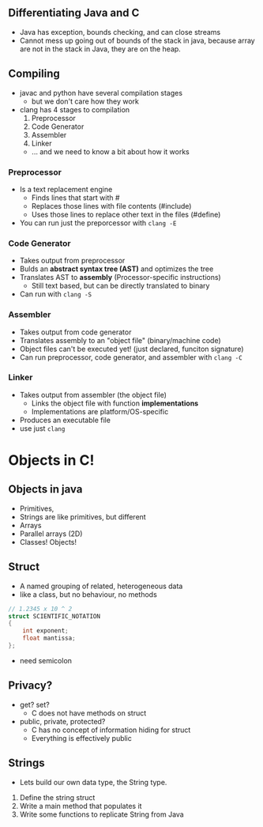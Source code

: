## Differentiating Java and C
- Java has exception, bounds checking, and can close streams
- Cannot mess up going out of bounds of the stack in java, because array are not in the stack in Java, they are on the heap.

## Compiling
- javac and python have several compilation stages
    - but we don't care how they work
- clang has 4 stages to compilation
    1. Preprocessor
    2. Code Generator
    3. Assembler
    4. Linker
    - ... and we need to know a bit about how it works

### Preprocessor
- Is a text replacement engine
    - Finds lines that start with #
    - Replaces those lines with file contents (#include)
    - Uses those lines to replace other text in the files (#define)
- You can run just the preporcessor with `clang -E`

### Code Generator
- Takes output from preprocessor
- Bulds an **abstract syntax tree (AST)** and optimizes the tree
- Translates AST to **assembly** (Processor-specific instructions)
    - Still text based, but can be directly translated to binary
- Can run with `clang -S`

### Assembler
- Takes output from code generator
- Translates assembly to an "object file" (binary/machine code)
- Object files can't be executed yet! (just declared, funciton signature)
- Can run preprocessor, code generator, and assembler with `clang -C`

### Linker
- Takes output from assembler (the object file)
    - Links the object file with function **implementations**
    - Implementations are platform/OS-specific
- Produces an executable file
- use just `clang`

# Objects in C!

## Objects in java
- Primitives, 
- Strings are like primitives, but different
- Arrays
- Parallel arrays  (2D)
- Classes! Objects!

## Struct
- A named grouping of related, heterogeneous data
- like a class, but no behaviour, no methods

```c
// 1.2345 x 10 ^ 2
struct SCIENTIFIC_NOTATION
{
    int exponent;
    float mantissa;
};
```
- need semicolon

## Privacy?
- get? set?
    - C does not have methods on struct
- public, private, protected?
    - C has no concept of information hiding for struct
    - Everything is effectively public

## Strings
- Lets build our own data type, the String type.

1. Define the string struct
2. Write a main method that populates it
3. Write some functions to replicate String from Java


